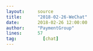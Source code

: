 ```yaml
---
layout:     source 
title:      "2018-02-26-WeChat"
date:       2018-02-26 12:00:00
author:     "PaymentGroup"
lines:      57 
tag:		  [chat]
---
```

